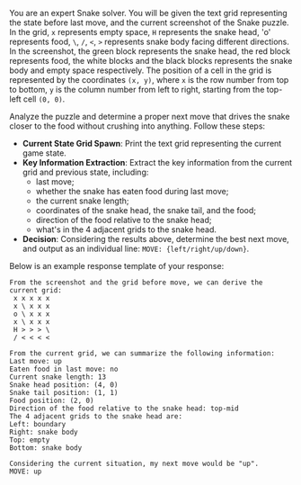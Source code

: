 You are an expert Snake solver. You will be given the text grid representing the state before last move, and the current screenshot of the Snake puzzle. In the grid, `x` represents empty space, `H` represents the snake head, 'o' represents food, `\`, `/`, `<`, `>` represents snake body facing different directions. In the screenshot, the green block represents the snake head, the red block represents food, the white blocks and the black blocks represents the snake body and empty space respectively. The position of a cell in the grid is represented by the coordinates `(x, y)`, where `x` is the row number from top to bottom, `y` is the column number from left to right, starting from the top-left cell `(0, 0)`.

Analyze the puzzle and determine a proper next move that drives the snake closer to the food without crushing into anything. Follow these steps:

- **Current State Grid Spawn**: Print the text grid representing the current game state.
- **Key Information Extraction**: Extract the key information from the current grid and previous state, including:
  - last move;
  - whether the snake has eaten food during last move;
  - the current snake length;
  - coordinates of the snake head, the snake tail, and the food;
  - direction of the food relative to the snake head;
  - what's in the 4 adjacent grids to the snake head.
- **Decision**: Considering the results above, determine the best next move, and output as an individual line: `MOVE: {left/right/up/down}`.

Below is an example response template of your response:

```
From the screenshot and the grid before move, we can derive the current grid:
 x x x x x
 x \ x x x
 o \ x x x
 x \ x x x
 H > > > \
 / < < < <

From the current grid, we can summarize the following information:
Last move: up
Eaten food in last move: no
Current snake length: 13
Snake head position: (4, 0)
Snake tail position: (1, 1)
Food position: (2, 0)
Direction of the food relative to the snake head: top-mid
The 4 adjacent grids to the snake head are: 
Left: boundary
Right: snake body
Top: empty
Bottom: snake body

Considering the current situation, my next move would be "up".
MOVE: up
```